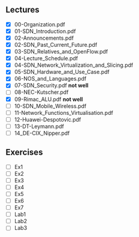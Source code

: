 Lectures
------
- [x] 00-Organization.pdf
- [x] 01-SDN_Introduction.pdf
- [x] 02-Announcements.pdf
- [x] 02-SDN_Past_Current_Future.pdf
- [x] 03-SDN_Relatives_and_OpenFlow.pdf
- [x] 04-Lecture_Schedule.pdf
- [x] 04-SDN_Network_Virtualization_and_Slicing.pdf
- [x] 05-SDN_Hardware_and_Use_Case.pdf
- [x] 06-NOS_and_Languages.pdf
- [x] 07-SDN_Security.pdf **not well**
- [ ] 08-NEC-Kutscher.pdf
- [x] 09-Rimac_ALU.pdf **not well**
- [ ] 10-SDN_Mobile_Wireless.pdf
- [ ] 11-Network_Functions_Virtualisation.pdf
- [ ] 12-Huawei-Despotovic.pdf
- [ ] 13-DT-Leymann.pdf
- [ ] 14_DE-CIX_Nipper.pdf

Exercises
-------
- [ ] Ex1
- [ ] Ex2
- [ ] Ex3
- [ ] Ex4
- [ ] Ex5
- [ ] Ex6
- [ ] Ex7
- [ ] Lab1
- [ ] Lab2
- [ ] Lab3
